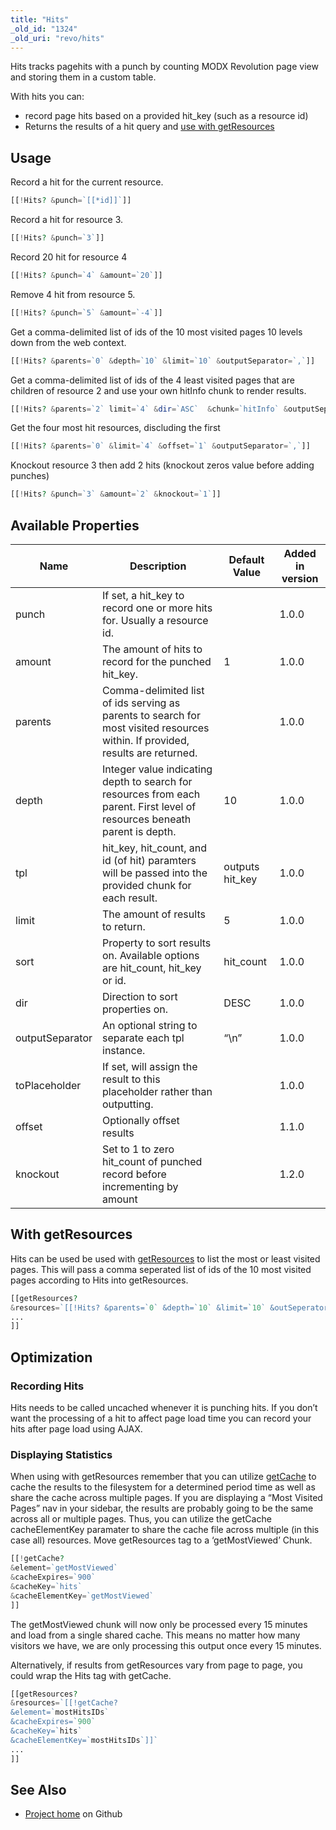 ```yaml
---
title: "Hits"
_old_id: "1324"
_old_uri: "revo/hits"
---
```


Hits tracks pagehits with a punch by counting MODX Revolution page view and storing them in a custom table.

With hits you can:

- record page hits based on a provided hit\_key (such as a resource id)
- Returns the results of a hit query and [use with getResources]([[~[[*id]]]]#with-getresources)

## Usage

Record a hit for the current resource.

 ``` php
[[!Hits? &punch=`[[*id]]`]]
```

Record a hit for resource 3.

 ``` php
[[!Hits? &punch=`3`]]
```

Record 20 hit for resource 4

 ``` php
[[!Hits? &punch=`4` &amount=`20`]]
```

Remove 4 hit from resource 5.

 ``` php
[[!Hits? &punch=`5` &amount=`-4`]]
```

Get a comma-delimited list of ids of the 10 most visited pages 10 levels down from the web context.

 ``` php
[[!Hits? &parents=`0` &depth=`10` &limit=`10` &outputSeparator=`,`]]
```

Get a comma-delimited list of ids of the 4 least visited pages that are children of resource 2 and use your own hitInfo chunk to render results.

 ``` php
[[!Hits? &parents=`2` limit=`4` &dir=`ASC`  &chunk=`hitInfo` &outputSeparator=`,`]]
```

Get the four most hit resources, discluding the first

 ``` php
[[!Hits? &parents=`0` &limit=`4` &offset=`1` &outputSeparator=`,`]]
```

Knockout resource 3 then add 2 hits (knockout zeros value before adding punches)

 ``` php
[[!Hits? &punch=`3` &amount=`2` &knockout=`1`]]
```

## Available Properties

 | Name            | Description                                                                                                                    | Default Value    | Added in version |
 | --------------- | ------------------------------------------------------------------------------------------------------------------------------ | ---------------- | ---------------- |
 | punch           | If set, a hit\_key to record one or more hits for. Usually a resource id.                                                      |                  | 1.0.0            |
 | amount          | The amount of hits to record for the punched hit\_key.                                                                         | 1                | 1.0.0            |
 | parents         | Comma-delimited list of ids serving as parents to search for most visited resources within. If provided, results are returned. |                  | 1.0.0            |
 | depth           | Integer value indicating depth to search for resources from each parent. First level of resources beneath parent is depth.     | 10               | 1.0.0            |
 | tpl             | hit\_key, hit\_count, and id (of hit) paramters will be passed into the provided chunk for each result.                        | outputs hit\_key | 1.0.0            |
 | limit           | The amount of results to return.                                                                                               | 5                | 1.0.0            |
 | sort            | Property to sort results on. Available options are hit\_count, hit\_key or id.                                                 | hit\_count       | 1.0.0            |
 | dir             | Direction to sort properties on.                                                                                               | DESC             | 1.0.0            |
 | outputSeparator | An optional string to separate each tpl instance.                                                                              | “\\n”          | 1.0.0            |
 | toPlaceholder   | If set, will assign the result to this placeholder rather than outputting.                                                     |                  | 1.0.0            |
 | offset          | Optionally offset results                                                                                                      |                  | 1.1.0            |
 | knockout        | Set to 1 to zero hit\_count of punched record before incrementing by amount                                                    |                  | 1.2.0            |

## With getResources

Hits can be used be used with [getResources](http://rtfm.modx.com/display/ADDON/getResources) to list the most or least visited pages. This will pass a comma seperated list of ids of the 10 most visited pages according to Hits into getResources.

 ``` php
[[getResources?
&resources=`[[!Hits? &parents=`0` &depth=`10` &limit=`10` &outSeperator=`,`]]`
...
]]
```

## Optimization

### Recording Hits

Hits needs to be called uncached whenever it is punching hits. If you don’t want the processing of a hit to affect page load time you can record your hits after page load using AJAX.

### Displaying Statistics

When using with getResources remember that you can utilize [getCache](https://github.com/opengeek/getCache/wiki) to cache the results to the filesystem for a determined period time as well as share the cache across multiple pages. If you are displaying a “Most Visited Pages” nav in your sidebar, the results are probably going to be the same across all or multiple pages. Thus, you can utilize the getCache cacheElementKey paramater to share the cache file across multiple (in this case all) resources. Move getResources tag to a ‘getMostViewed’ Chunk.

 ``` php
[[!getCache?
&element=`getMostViewed`
&cacheExpires=`900`
&cacheKey=`hits`
&cacheElementKey=`getMostViewed`
]]
```

The getMostViewed chunk will now only be processed every 15 minutes and load from a single shared cache. This means no matter how many visitors we have, we are only processing this output once every 15 minutes.

Alternatively, if results from getResources vary from page to page, you could wrap the Hits tag with getCache.

 ``` php
[[getResources?
&resources=`[[!getCache?
&element=`mostHitsIDs`
&cacheExpires=`900`
&cacheKey=`hits`
&cacheElementKey=`mostHitsIDs`]]`
...
]]
```

## See Also

- [Project home](https://github.com/jpdevries/hits) on Github

